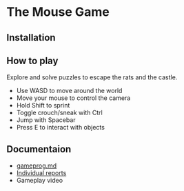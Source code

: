 # The Mouse Game

## Installation


## How to play
Explore and solve puzzles to escape the rats and the castle.
- Use WASD to move around the world
- Move your mouse to control the camera
- Hold Shift to sprint
- Toggle crouch/sneak with Ctrl
- Jump with Spacebar
- Press E to interact with objects

## Documentaion
- [gameprog.md](https://github.com/idarlm/imt3603-project/blob/247e600c9ffb8b3656a2ee7520f03253f70c343c/gameprog.md)
- [Individual reports](https://github.com/idarlm/imt3603-project/tree/247e600c9ffb8b3656a2ee7520f03253f70c343c/Reports)
- Gameplay video


